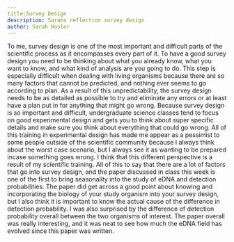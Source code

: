 ```yaml
---
title:Survey Design
description: Sarahs reflection survey design
author: Sarah Hosler
---
```


To me, survey design is one of the most important and difficult parts of the scientific process as it encompasses every part of it. To have a good survey design you need to be thinking about what you already know, what you want to know, and what kind of analysis are you going to do. This step is especially difficult when dealing with living organisms because there are so many factors that cannot be predicted, and nothing ever seems to go according to plan. As a result of this unpredictability, the survey design needs to be as detailed as possible to try and eliminate any errors or at least have a plan put in for anything that might go wrong. 
Because survey design is so important and difficult, undergraduate science classes tend to focus on good experimental design and gets you to think about super specific details and make sure you think about everything that could go wrong. All of this training in experimental design has made me appear as a pessimist to some people outside of the scientific community because I always think about the worst case scenario, but I always see it as wanting to be prepared incase something goes wrong. I think that this different perspective is a result of my scientific training. 
All of this to say that there are a lot of factors that go into survey design, and the paper discussed in class this week is one of the first to bring seasonality into the study of eDNA and detection probabilities. The paper did get across a good point about knowing and incorporating the biology of your study organism into your survey design, but I also think it is important to know the actual cause of the difference in detection probability. I was also surprised by the difference of detection probability overall between the two organisms of interest. The paper overall was really interesting, and it was neat to see how much the eDNA field has evolved since this paper was written.  
